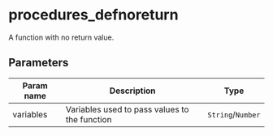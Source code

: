 procedures_defnoreturn
===========

A function with no return value.

Parameters
----------

| Param name | Description | Type     |
 ------------|-------------|----------
| variables     | Variables used to pass values to the function | `String`/`Number`  |